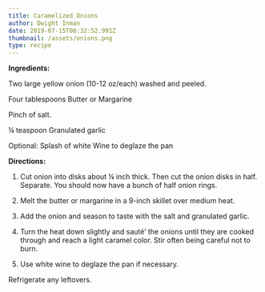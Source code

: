 ```yaml
---
title: Caramelized Onions
author: Dwight Inman
date: 2019-07-15T06:32:52.991Z
thumbnail: /assets/onions.png
type: recipe
---
```

**Ingredients:**

Two large yellow onion (10-12 oz/each) washed and peeled.

Four tablespoons Butter or Margarine

Pinch of salt.

¼ teaspoon Granulated garlic

Optional: Splash of white Wine to deglaze the pan



**Directions:**

1. Cut onion into disks about ¼ inch thick. Then cut the onion disks in half. Separate. You should now have a bunch of half onion rings.

2. Melt the butter or margarine in a 9-inch skillet over medium heat.

3. Add the onion and season to taste with the salt and granulated garlic.

4. Turn the heat down slightly and sauté’ the onions until they are cooked through and reach a light caramel color. Stir often being careful not to burn.

5. Use white wine to deglaze the pan if necessary.

Refrigerate any leftovers.
